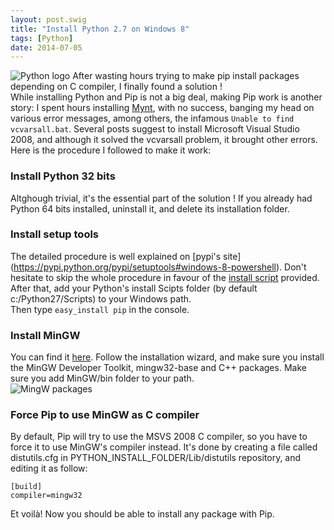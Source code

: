 ```yaml
---
layout: post.swig
title: "Install Python 2.7 on Windows 8"
tags: [Python]
date: 2014-07-05
---
```


![Python logo](https://ef65e426d0abf9418992e271986035a1945d7865.googledrive.com/host/0Byy3K2j5Zp_TeXByVnlqTS10UUU/Python_logo-large.png)
After wasting hours trying to make pip install packages depending on C compiler, I finally found a solution !  
While installing Python and Pip is not a big deal, making Pip work is another story: I spent hours installing [Mynt](http://mynt.uhnomoli.com), with no success, banging my head on various error messages, among others, the infamous ```Unable to find vcvarsall.bat```. Several posts suggest to install Microsoft Visual Studio 2008, and although it solved the vcvarsall problem, it brought other errors.  
Here is the procedure I followed to make it work:
### Install Python 32 bits ###
Altghough trivial, it's the essential part of the solution ! If you already had Python 64 bits installed, uninstall it, and delete its installation folder.
### Install setup tools ###
The detailed procedure is well explained on [pypi's site] (https://pypi.python.org/pypi/setuptools#windows-8-powershell). Don't hesitate to skip the whole procedure in favour of the [install script](https://bootstrap.pypa.io/ez_setup.py) provided.  
After that, add your Python's install Scipts folder (by default c:/Python27/Scripts) to your Windows path.  
Then type ```easy_install pip``` in the console.
### Install MinGW ###
You can find it [here](http://sourceforge.net/projects/mingw/files/Installer/). Follow the installation wizard, and make sure you install the MinGW Developer Toolkit, mingw32-base and C++ packages. Make sure you add MinGW/bin folder to your path.  
![MingW packages](https://ef65e426d0abf9418992e271986035a1945d7865.googledrive.com/host/0Byy3K2j5Zp_TeXByVnlqTS10UUU/mingw.png)  
### Force Pip to use MinGW as C compiler ###
By default, Pip will try to use the MSVS 2008 C compiler, so you have to force it to use MinGW's compiler instead. It's done by creating a file called distutils.cfg in PYTHON_INSTALL_FOLDER/Lib/distutils repository, and editing it as follow:  

``` nginx
[build]
compiler=mingw32
```
Et voilà! Now you should be able to install any package with Pip.
